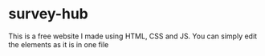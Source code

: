 # survey-hub
This is a free website I made using HTML, CSS and JS.
You can simply edit the elements as it is in one file
